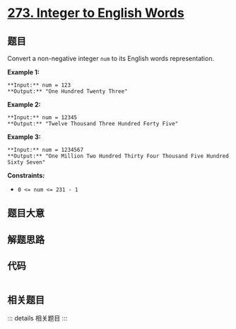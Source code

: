 # [273. Integer to English Words](https://leetcode.com/problems/integer-to-english-words)

## 题目

Convert a non-negative integer `num` to its English words representation.



**Example 1:**

    
    
    **Input:** num = 123
    **Output:** "One Hundred Twenty Three"
    

**Example 2:**

    
    
    **Input:** num = 12345
    **Output:** "Twelve Thousand Three Hundred Forty Five"
    

**Example 3:**

    
    
    **Input:** num = 1234567
    **Output:** "One Million Two Hundred Thirty Four Thousand Five Hundred Sixty Seven"
    



**Constraints:**

  * `0 <= num <= 231 - 1`


## 题目大意

## 解题思路

## 代码

```javascript

```

## 相关题目

::: details 相关题目
:::
